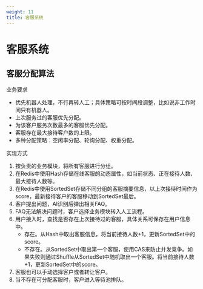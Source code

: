 ```yaml
---
weight: 11
title: 客服系统
---
```


# 客服系统

## 客服分配算法

业务要求

- 优先机器人处理，不行再转人工；具体策略可按时间段调整，比如说非工作时间只有机器人。
- 上次服务过的客服优先分配。
- 为该客户服务次数最多的客服优先分配。
- 客服存在最大接待客户数的上限。
- 多种分配策略：空闲率分配、轮询分配、权重分配。

实现方式

1. 按负责的业务模块，将所有客服进行分组。
2. 在Redis中使用Hash存储在线客服的动态属性，如当前状态、正在接待人数、最大接待人数等。
2. 在Redis中使用SortedSet存储不同分组的客服摘要信息，以上次接待时间作为score，最新接待客户的客服移动到SortedSet最后。
2. 客户提出问题，AI识别后弹出相关FAQ。
2. FAQ无法解决问题时，客户选择业务模块转入人工流程。
4. 用户接入时，查找是否存在上次接待过的客服，具体关系可保存在用户信息中。
	- 存在。从Hash中取出客服信息，将当前接待人数+1，更新SortedSet中的score。
	- 不存在。从SortedSet中取出第一个客服，使用CAS来防止并发竞争。如果失败则通过Shuffle从SortedSet中随机取出一个客服。将当前接待人数+1，更新SortedSet中的score。
6. 客服也可以手动选择客户或者转让客户。
6. 当不存在可分配客服时，客户进入等待池排队。